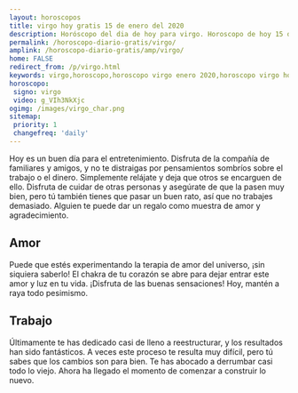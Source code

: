 ```yaml
---
layout: horoscopos
title: virgo hoy gratis 15 de enero del 2020 
description: Horóscopo del dia de hoy para virgo. Horoscopo de hoy 15 de enero del 2020. Las predicciones de amor, trabajo, vida personal gratis.
permalink: /horoscopo-diario-gratis/virgo/
amplink: /horoscopo-diario-gratis/amp/virgo/
home: FALSE
redirect_from: /p/virgo.html
keywords: virgo,horoscopo,horoscopo virgo enero 2020,horoscopo virgo hoy,tarot virgo enero 2020,horoscopo virgo,tarot virgo hoy,horoscopo de hoy,horoscopo diario,tarot del amor,horoscopo de hoy virgo,horoscopo diario del tarot, Horoscopo de hoy virgo 15 de enero del 2020,horóscopo del día,signos zodiacales 2020, el horoscopo de hoy
horoscopo:
 signo: virgo
 video: g_VIh3NkXjc
ogimg: /images/virgo_char.png
sitemap:
 priority: 1
 changefreq: 'daily'
---
```



Hoy es un buen día para el entretenimiento. Disfruta de la compañía de familiares y amigos, y no te distraigas por pensamientos sombríos sobre el trabajo o el dinero. Simplemente relájate y deja que otros se encarguen de ello. Disfruta de cuidar de otras personas y asegúrate de que la pasen muy bien, pero tú también tienes que pasar un buen rato, así que no trabajes demasiado. Alguien te puede dar un regalo como muestra de amor y agradecimiento.

## Amor

Puede que estés experimentando la terapia de amor del universo, ¡sin siquiera saberlo! El chakra de tu corazón se abre para dejar entrar este amor y luz en tu vida. ¡Disfruta de las buenas sensaciones! Hoy, mantén a raya todo pesimismo.

## Trabajo

Últimamente te has dedicado casi de lleno a reestructurar, y los resultados han sido fantásticos. A veces este proceso te resulta muy difícil, pero tú sabes que los cambios son para bien. Te has abocado a derrumbar casi todo lo viejo. Ahora ha llegado el momento de comenzar a construir lo nuevo.